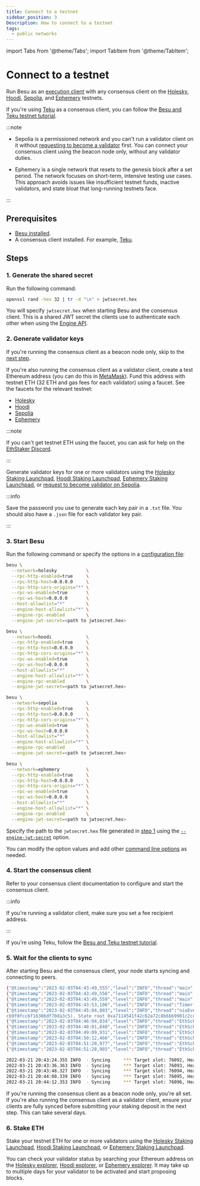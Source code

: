 ```yaml
---
title: Connect to a testnet
sidebar_position: 3
Description: How to connect to a testnet
tags:
  - public networks
---
```


import Tabs from '@theme/Tabs';
import TabItem from '@theme/TabItem';

# Connect to a testnet

Run Besu as an [execution client](../../concepts/node-clients.md#execution-clients) with any consensus client on the [Holesky](https://github.com/eth-clients/holesky), [Hoodi](https://github.com/eth-clients/hoodi), [Sepolia](https://github.com/eth-clients/sepolia), and [Ephemery](https://github.com/ephemery-testnet/ephemery-resources) testnets.

If you're using [Teku](https://docs.teku.consensys.net/en/latest/) as a consensus client, you can follow the [Besu and Teku testnet tutorial](../../tutorials/besu-teku-testnet.md).

:::note

- Sepolia is a permissioned network and you can't run a validator client on it without
    [requesting to become a validator](https://notes.ethereum.org/zvkfSmYnT0-uxwwEegbCqg) first. You can connect
    your consensus client using the beacon node only, without any validator duties.

- Ephemery is a single network that resets to the genesis block after a set period. The network focuses on
    short-term, intensive testing use cases. This approach avoids issues like insufficient testnet funds, inactive
    validators, and state bloat that long-running testnets face.

:::

## Prerequisites

- [Besu installed](../install/binary-distribution.md).
- A consensus client installed. For example, [Teku](https://docs.teku.consensys.net/en/latest/).

## Steps

### 1. Generate the shared secret

Run the following command:

```bash
openssl rand -hex 32 | tr -d "\n" > jwtsecret.hex
```

You will specify `jwtsecret.hex` when starting Besu and the consensus client. This is a shared JWT secret the clients use to authenticate each other when using the [Engine API](../../how-to/use-engine-api.md).

### 2. Generate validator keys

If you're running the consensus client as a beacon node only, skip to the [next step](#3-start-besu).

If you're also running the consensus client as a validator client, create a test Ethereum address
(you can do this in [MetaMask](https://support.metamask.io/configure/accounts/how-to-add-accounts-in-your-wallet/)).
Fund this address with testnet ETH (32 ETH and gas fees for each validator) using a faucet. See the faucets for the relevant testnet:

- [Holesky](https://github.com/eth-clients/holesky)
- [Hoodi](https://github.com/eth-clients/hoodi)
- [Sepolia](https://github.com/eth-clients/sepolia)
- [Ephemery](https://ephemery-faucet.pk910.de/)

:::note

If you can't get testnet ETH using the faucet, you can ask for help on the [EthStaker Discord](https://discord.gg/ethstaker).

:::

Generate validator keys for one or more validators using the [Holesky Staking Launchpad](https://holesky.launchpad.ethereum.org/), [Hoodi Staking Launchpad](https://hoodi.launchpad.ethereum.org/), [Ephemery Staking Launchpad](https://launchpad.ephemery.dev/), or [request to become validator on Sepolia](https://notes.ethereum.org/zvkfSmYnT0-uxwwEegbCqg).

:::info

Save the password you use to generate each key pair in a `.txt` file. You should also have a `.json` file for each validator key pair.

:::

### 3. Start Besu

Run the following command or specify the options in a [configuration file](../../how-to/configure-besu/index.md):

<Tabs>

<TabItem value="Holesky" label="Holesky">

```bash
besu \
  --network=holesky           \
  --rpc-http-enabled=true     \
  --rpc-http-host=0.0.0.0     \
  --rpc-http-cors-origins="*" \
  --rpc-ws-enabled=true       \
  --rpc-ws-host=0.0.0.0       \
  --host-allowlist="*"        \
  --engine-host-allowlist="*" \
  --engine-rpc-enabled        \
  --engine-jwt-secret=<path to jwtsecret.hex>
```

</TabItem>

<TabItem value="Hoodi" label="Hoodi">

```bash
besu \
  --network=hoodi             \
  --rpc-http-enabled=true     \
  --rpc-http-host=0.0.0.0     \
  --rpc-http-cors-origins="*" \
  --rpc-ws-enabled=true       \
  --rpc-ws-host=0.0.0.0       \
  --host-allowlist="*"        \
  --engine-host-allowlist="*" \
  --engine-rpc-enabled        \
  --engine-jwt-secret=<path to jwtsecret.hex>
```

</TabItem>

<TabItem value="Sepolia" label="Sepolia">

```bash
besu \
  --network=sepolia           \
  --rpc-http-enabled=true     \
  --rpc-http-host=0.0.0.0     \
  --rpc-http-cors-origins="*" \
  --rpc-ws-enabled=true       \
  --rpc-ws-host=0.0.0.0       \
  --host-allowlist="*"        \
  --engine-host-allowlist="*" \
  --engine-rpc-enabled        \
  --engine-jwt-secret=<path to jwtsecret.hex>
```

</TabItem>

  <TabItem value="Ephemery" label="Ephemery">

  ```bash
  besu \
    --network=ephemery          \
    --rpc-http-enabled=true     \
    --rpc-http-host=0.0.0.0     \
    --rpc-http-cors-origins="*" \
    --rpc-ws-enabled=true       \
    --rpc-ws-host=0.0.0.0       \
    --host-allowlist="*"        \
    --engine-host-allowlist="*" \
    --engine-rpc-enabled        \
    --engine-jwt-secret=<path to jwtsecret.hex>
  ```

  </TabItem>
</Tabs>

Specify the path to the `jwtsecret.hex` file generated in [step 1](#1-generate-the-shared-secret) using the [`--engine-jwt-secret`](../../reference/cli/options.md#engine-jwt-secret) option.

You can modify the option values and add other [command line options](../../reference/cli/options.md) as needed.

### 4. Start the consensus client

Refer to your consensus client documentation to configure and start the consensus client.

:::info

If you're running a validator client, make sure you set a fee recipient address.

:::

If you're using Teku, follow the [Besu and Teku testnet tutorial](../../tutorials/besu-teku-testnet.md#5-start-teku).

### 5. Wait for the clients to sync

After starting Besu and the consensus client, your node starts syncing and connecting to peers.

<Tabs>

<TabItem value="Besu logs" label="Besu logs" default>

```bash
{"@timestamp":"2023-02-03T04:43:49,555","level":"INFO","thread":"main","class":"DefaultSynchronizer","message":"Starting synchronizer.","throwable":""}
{"@timestamp":"2023-02-03T04:43:49,556","level":"INFO","thread":"main","class":"FastSyncDownloader","message":"Starting sync","throwable":""}
{"@timestamp":"2023-02-03T04:43:49,559","level":"INFO","thread":"main","class":"Runner","message":"Ethereum main loop is up.","throwable":""}
{"@timestamp":"2023-02-03T04:43:53,106","level":"INFO","thread":"Timer-0","class":"DNSResolver","message":"Resolved 2409 nodes","throwable":""}
{"@timestamp":"2023-02-03T04:45:04,803","level":"INFO","thread":"nioEventLoopGroup-3-10","class":"SnapWorldStateDownloader","message":"Downloading world state from peers for pivot block 16545859 (0x616ae3c4cf85f95a9bce2814a7282d75dc2eac36
cb9f0fcc6f16386df70da3c5). State root 0xa7114541f42c62a72c8b6bb9901c2ccf4b424cd7f76570a67b82a183b02f25dc pending requests 0","throwable":""}
{"@timestamp":"2023-02-03T04:46:04,834","level":"INFO","thread":"EthScheduler-Services-3 (batchPersistAccountData)","class":"SnapsyncMetricsManager","message":"Worldstate download progress: 0.08%, Peer count: 8","throwable":""}
{"@timestamp":"2023-02-03T04:48:01,840","level":"INFO","thread":"EthScheduler-Services-3 (batchPersistAccountData)","class":"SnapsyncMetricsManager","message":"Worldstate download progress: 0.23%, Peer count: 8","throwable":""}
{"@timestamp":"2023-02-03T04:49:09,931","level":"INFO","thread":"EthScheduler-Services-3 (batchPersistAccountData)","class":"SnapsyncMetricsManager","message":"Worldstate download progress: 0.41%, Peer count: 11","throwable":""}
{"@timestamp":"2023-02-03T04:50:12,466","level":"INFO","thread":"EthScheduler-Services-3 (batchPersistAccountData)","class":"SnapsyncMetricsManager","message":"Worldstate download progress: 0.61%, Peer count: 10","throwable":""}
{"@timestamp":"2023-02-03T04:51:20,977","level":"INFO","thread":"EthScheduler-Services-3 (batchPersistAccountData)","class":"SnapsyncMetricsManager","message":"Worldstate download progress: 0.75%, Peer count: 10","throwable":""}
{"@timestamp":"2023-02-03T04:51:28,985","level":"INFO","thread":"EthScheduler-Services-29 (importBlock)","class":"FastImportBlocksStep","message":"Block import progress: 180400 of 16545859 (1%)","throwable":""}
```

</TabItem>
<TabItem value="Teku logs" label="Teku logs">

```bash
2022-03-21 20:43:24.355 INFO  - Syncing     *** Target slot: 76092, Head slot: 2680, Remaining slots: 73412, Connected peers: 8
2022-03-21 20:43:36.363 INFO  - Syncing     *** Target slot: 76093, Head slot: 2879, Remaining slots: 73214, Connected peers: 10
2022-03-21 20:43:48.327 INFO  - Syncing     *** Target slot: 76094, Head slot: 3080, Remaining slots: 73014, Connected peers: 8
2022-03-21 20:44:00.339 INFO  - Syncing     *** Target slot: 76095, Head slot: 3317, Remaining slots: 72778, Connected peers: 6
2022-03-21 20:44:12.353 INFO  - Syncing     *** Target slot: 76096, Head slot: 3519, Remaining slots: 72577, Connected peers: 9
```

</TabItem>

</Tabs>

If you're running the consensus client as a beacon node only, you're all set. If you're also running the consensus client as a validator client, ensure your clients are fully synced before submitting your staking deposit in the next step. This can take several days.

### 6. Stake ETH

Stake your testnet ETH for one or more validators using the [Holesky Staking Launchpad](https://holesky.launchpad.ethereum.org/), [Hoodi Staking Launchpad](https://hoodi.launchpad.ethereum.org/), or [Ephemery Staking Launchpad](https://launchpad.ephemery.dev/).

You can check your validator status by searching your Ethereum address on the [Holesky explorer](https://holesky.beaconcha.in/),
[Hoodi explorer](https://hoodi.etherscan.io/), or [Ephemery explorer](https://explorer.ephemery.dev/). It may take up to multiple days for your validator to be activated and start proposing blocks.
